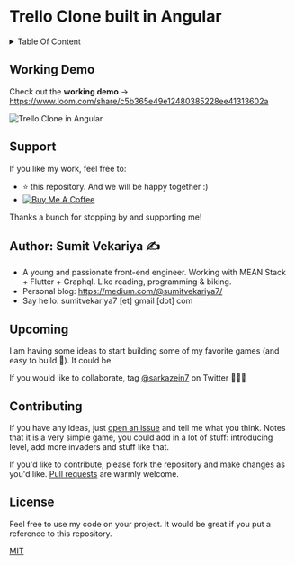 # Trello Clone built in Angular



<details>
  <summary>Table Of Content</summary>
  <p>

- [Trello Clone in Angular](#trello-clone-built-in-angular)
  - [Working Demo](#working-demo)
  - [Support](#support)
  - [Author: Sumit Vekariya ✍️](#author-sumit-vekariya-️)
  - [Upcoming](#upcoming)
  - [Contributing](#contributing)
  - [License](#license)
  </p>
  </details>

## Working Demo

Check out the **working demo** -> https://www.loom.com/share/c5b365e49e12480385228ee41313602a


![Trello Clone in Angular][demo]




## Support

If you like my work, feel free to:

- ⭐ this repository. And we will be happy together :)
- <a title="Thanks for your support!" href="https://www.buymeacoffee.com/sarkazein7" target="_blank"><img src="https://res.cloudinary.com/dvujyxh7e/image/upload/c_thumb,w_140,g_face/v1596378474/default-orange_uthxgz.jpg" alt="Buy Me A Coffee"></a>

Thanks a bunch for stopping by and supporting me!




## Author: Sumit Vekariya ✍️

- A young and passionate front-end engineer. Working with MEAN Stack + Flutter + Graphql. Like reading, programming & biking.
- Personal blog: https://medium.com/@sumitvekariya7/
- Say hello: sumitvekariya7 [et] gmail [dot] com


## Upcoming

I am having some ideas to start building some of my favorite games (and easy to build 🤣). It could be


If you would like to collaborate, tag [@sarkazein7][twitter] on Twitter 👏👏👏

## Contributing

If you have any ideas, just [open an issue][issues] and tell me what you think. Notes that it is a very simple game, you could add in a lot of stuff: introducing level, add more invaders and stuff like that.

If you'd like to contribute, please fork the repository and make changes as you'd like. [Pull requests][pull] are warmly welcome.

## License

Feel free to use my code on your project. It would be great if you put a reference to this repository.

[MIT](https://opensource.org/licenses/MIT)

[twitter]: https://twitter.com/sarkazein7
[demo]: https://ibb.co/CmMW8mD
[assets-audio-player]: https://pub.dev/packages/assets_audio_player
[issues]: https://github.com/sumitvekariya/trello-clone-angular/issues/new
[pull]: https://github.com/sumitvekariya/trello-clone-angular/compare
